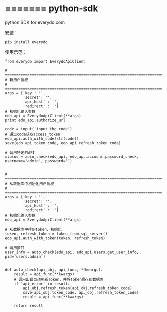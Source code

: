=======
python-sdk
==========

python SDK for everydo.com

安装：

    pip install everydo


使用示范：
 
    from everydo import EverydoApiClient

    # ===========================================================================================
    # 新用户授权
    # ===========================================================================================
    args = {'key': '',
            'secret': '',
            'api_host' : '',
            'redirect' : ''}
    # 初始化输入参数
    edo_api = EverydoApiClient(**args)
    print edo_api.authorize_url

    code = input('input the code')
    # 通过code获取access_token
    edo_api.auth_with_code(str(code))
    save(edo_api.token_code, edo_api.refresh_token_code)

    # 调用特定的API
    status = auto_check(edo_api, edo_api.account.password_check, username='admin', password='')


    # ===========================================================================================
    # 从数据库中初始化用户授权
    # ===========================================================================================
    args = {'key': '',
            'secret': '',
            'api_host' : '',
            'redirect' : ''}
    # 初始化输入参数
    edo_api = EverydoApiClient(**args)

    # 从数据库中得到token，初始化
    token, refresh_token = token_from_sql_server()
    edo_api.auth_with_token(token, refresh_token)

    # 调用接口
    user_info = auto_check(edo_api, edo_api.users.get_user_info, pid='users.admin')


    def auto_check(api_obj, api_func, **kwargs):
        result = api_func(**kwargs)
        # 调用出错自动刷新Token，并将Token保存到数据库
        if 'api_error' in result:
            api_obj.refresh_token(api_obj.refresh_token_code)
            save(api_obj.token_code, api_obj.refresh_token_code)
            result = api_func(**kwargs)

        return result